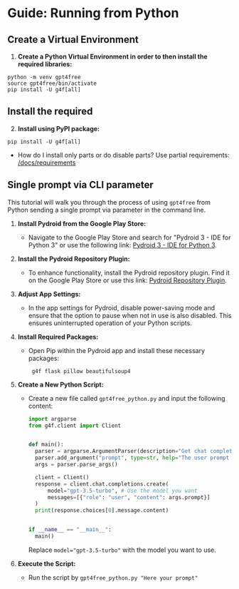 # Guide: Running from Python

## Create a Virtual Environment
1. **Create a Python Virtual Environment in order to then install the required libraries:**

```
python -m venv gpt4free
source gpt4free/bin/activate
pip install -U g4f[all]
```

## Install the required 
2. **Install using PyPI package:**
```
pip install -U g4f[all]
```
   - How do I install only parts or do disable parts?
   Use partial requirements: [/docs/requirements](https://github.com/pcastagnaro/gpt4free/blob/main/docs/requirements.md)

## Single prompt via CLI parameter

This tutorial will walk you through the process of using `gpt4free` from Python sending a single prompt via parameter in the command line.

1. **Install Pydroid from the Google Play Store:**
   - Navigate to the Google Play Store and search for "Pydroid 3 - IDE for Python 3" or use the following link: [Pydroid 3 - IDE for Python 3](https://play.google.com/store/apps/details/Pydroid_3_IDE_for_Python_3).

2. **Install the Pydroid Repository Plugin:**
   - To enhance functionality, install the Pydroid repository plugin. Find it on the Google Play Store or use this link: [Pydroid Repository Plugin](https://play.google.com/store/apps/details?id=ru.iiec.pydroid3.quickinstallrepo).

3. **Adjust App Settings:**
   - In the app settings for Pydroid, disable power-saving mode and ensure that the option to pause when not in use is also disabled. This ensures uninterrupted operation of your Python scripts.

4. **Install Required Packages:**
   - Open Pip within the Pydroid app and install these necessary packages:
     ```
      g4f flask pillow beautifulsoup4
     ```

5. **Create a New Python Script:**
   - Create a new file called `gpt4free_python.py` and input the following content:
     ```python
     import argparse
     from g4f.client import Client


     def main():
       parser = argparse.ArgumentParser(description="Get chat completion with user prompt")
       parser.add_argument("prompt", type=str, help="The user prompt to complete")
       args = parser.parse_args()

       client = Client()
       response = client.chat.completions.create(
           model="gpt-3.5-turbo", # Use the model you want
           messages=[{"role": "user", "content": args.prompt}]
       )
       print(response.choices[0].message.content)


     if __name__ == "__main__":
       main()

     ```
     Replace `model="gpt-3.5-turbo"` with the model you want to use.

6. **Execute the Script:**
   - Run the script by `gpt4free_python.py "Here your prompt"`
